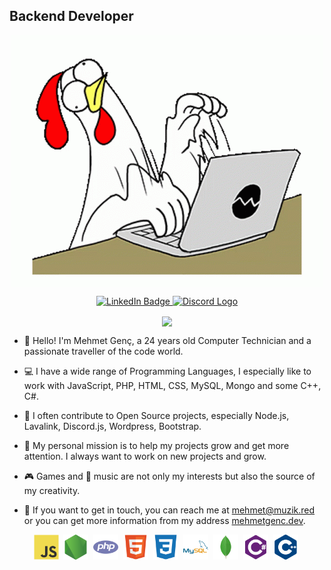 ## Backend Developer
<p align="center"><img src="/chicken.gif" align="center" /></p>
<p align="center">
<a href="[your-linkedin-URL](https://www.linkedin.com/in/imehmetgenc/)">
    <img src="https://img.shields.io/badge/LinkedIn-blue?style=for-the-badge&logo=linkedin&logoColor=white" alt="LinkedIn Badge"/>
</a>
<a href="https://discord.gg/muzik">
    <img src="https://img.shields.io/badge/Discord-blue?style=for-the-badge&logo=discord&logoColor=white" alt="Discord Logo"/>
</a>
</p>

<p align="center"><img src="https://komarev.com/ghpvc/?username=imehmetgenc&label=Profile+Views" align="center" /></p>

- 👋 Hello! I'm Mehmet Genç, a 24 years old Computer Technician and a passionate traveller of the code world.

- 💻 I have a wide range of Programming Languages, I especially like to work with JavaScript, PHP, HTML, CSS, MySQL, Mongo and some C++, C\#.

- 🚀 I often contribute to Open Source projects, especially Node.js, Lavalink, Discord.js, Wordpress, Bootstrap.

- 🌟 My personal mission is to help my projects grow and get more attention. I always want to work on new projects and grow.
  
- 🎮 Games and 🎵 music are not only my interests but also the source of my creativity.

- 📧 If you want to get in touch, you can reach me at mehmet@muzik.red or you can get more information from my address [mehmetgenc.dev](https://mehmetgenc.dev).

<p align="center">
  <img src="https://github.com/devicons/devicon/blob/master/icons/javascript/javascript-original.svg" title="JavaScript" alt="JavaScript" width="40" height="40"/>&nbsp;
  <img src="https://github.com/devicons/devicon/blob/master/icons/nodejs/nodejs-original.svg" title="NodeJS" alt="NodeJS" width="40" height="40"/>&nbsp;
  <img src="https://github.com/devicons/devicon/blob/master/icons/php/php-plain.svg" title="PHP" alt="PHP" width="40" height="40"/>&nbsp;
  <img src="https://github.com/devicons/devicon/blob/master/icons/html5/html5-original.svg" title="HTML5" alt="HTML" width="40" height="40"/>&nbsp;
  <img src="https://github.com/devicons/devicon/blob/master/icons/css3/css3-plain.svg"  title="CSS3" alt="CSS" width="40" height="40"/>&nbsp;
  <img src="https://github.com/devicons/devicon/blob/master/icons/mysql/mysql-original-wordmark.svg" title="MySQL"  alt="MySQL" width="40" height="40"/>&nbsp;
  <img src="https://github.com/devicons/devicon/blob/master/icons/mongodb/mongodb-original.svg" title="MongoDB" alt="MongoDB" width="40" height="40"/>&nbsp;
  <img src="https://github.com/devicons/devicon/blob/master/icons/csharp/csharp-plain.svg" title="CSharp" alt="CSharp" width="40" height="40"/>&nbsp;
  <img src="https://github.com/devicons/devicon/blob/master/icons/cplusplus/cplusplus-plain.svg" title="CPlusPlus" alt="CPlusPlus" width="40" height="40"/>&nbsp;
</p>

<!--p align="center">
    <img src="https://streak-stats.demolab.com?user=imehmetgenc&theme=transparent&date_format=j%20M%5B%20Y%5D&card_width=512&type=png" />
</p--!>
